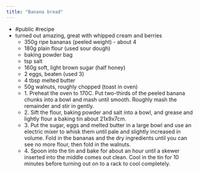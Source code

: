```yaml
---
title: "Banana bread"
---
```


- <a id='oDhl8x092'/>#public #recipe
- <a id='Yel0gj_ZZ'/>turned out amazing, great with whipped cream and berries
    - <a id='6WZ2QTuhH'/>350g ripe bananas (peeled weight) - about 4
    - <a id='zHd5ciR04'/>180g plain flour (used sour dough)
    - <a id='1jocaO6HN'/>baking powder bag
    - <a id='fnFRMNXs6'/>tsp salt
    - <a id='zciHHtM_U'/>160g soft, light brown sugar (half honey)
    - <a id='gwP17iIWJ'/>2 eggs, beaten (used 3)
    - <a id='Zh7Kxbk7v'/>4 tbsp melted butter
    - <a id='werR6uwqe'/>50g walnuts, roughly chopped (toast in oven)
    - <a id='x8jOx4J7x'/>1. Preheat the oven to 170C. Put two-thirds of the peeled banana chunks into a bowl and mash until smooth. Roughly mash the remainder and stir in gently.
    - <a id='SYHw8BoN5'/>2. Sift the flour, baking powder and salt into a bowl, and grease and lightly flour a baking tin about 21x9x7cm.
    - <a id='2SZXSPJ5y'/>3. Put the sugar, eggs and melted butter in a large bowl and use an electric mixer to whisk them until pale and slightly increased in volume. Fold in the bananas and the dry ingredients until you can see no more flour, then fold in the walnuts.
    - <a id='K9LcOXFid'/>4. Spoon into the tin and bake for about an hour until a skewer inserted into the middle comes out clean. Cool in the tin for 10 minutes before turning out on to a rack to cool completely.
